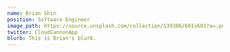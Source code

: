 ```yaml
---
name: Brian Shin
position: Software Engineer
image_path: https://source.unsplash.com/collection/139386/601x601?a=.png
twitter: CloudCannonApp
blurb: This is Brian's blurb.
---
```

